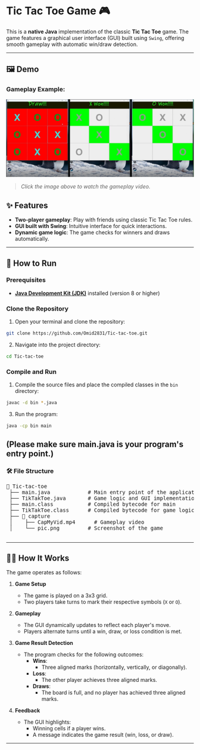 # Tic Tac Toe Game 🎮

This is a **native Java** implementation of the classic **Tic Tac Toe** game. The game features a graphical user interface (GUI) built using `Swing`, offering smooth gameplay with automatic win/draw detection.

---

## 🖼️ Demo
### Gameplay Example:
[![Gameplay Screenshot](capture/pic.png)](capture/CapMyVid.mp4)
> *Click the image above to watch the gameplay video.*
## ✨ Features

- **Two-player gameplay**: Play with friends using classic Tic Tac Toe rules.
- **GUI built with Swing**: Intuitive interface for quick interactions.
- **Dynamic game logic**: The game checks for winners and draws automatically.
---

## 🚀 How to Run

### Prerequisites
- [**Java Development Kit (JDK)**](https://www.oracle.com/java/technologies/downloads/) installed (version 8 or higher)

### Clone the Repository
1. Open your terminal and clone the repository:
```bash
git clone https://github.com/Omid2831/Tic-tac-toe.git
```
2. Navigate into the project directory:
```bash
cd Tic-tac-toe
```
### Compile and Run
1. Compile the source files and place the compiled classes in the `bin` directory:
``` bash
javac -d bin *.java
```
3. Run the program:
```bash
java -cp bin main
```
(Please make sure main.java is your program's entry point.)  
---
### 🛠️ File Structure
  <pre>
📂 Tic-tac-toe
 ├── main.java            # Main entry point of the application
 ├── TikTakToe.java       # Game logic and GUI implementation
 ├── main.class           # Compiled bytecode for main
 ├── TikTakToe.class      # Compiled bytecode for game logic
 ├── 📂 capture
 │    ├── CapMyVid.mp4      # Gameplay video
 │    └── pic.png         # Screenshot of the game
    </pre>
---
## 🧑‍💻 How It Works

The game operates as follows:

1. **Game Setup**
   - The game is played on a 3x3 grid.
   - Two players take turns to mark their respective symbols (`X` or `O`).

2. **Gameplay**
   - The GUI dynamically updates to reflect each player's move.
   - Players alternate turns until a win, draw, or loss condition is met.

3. **Game Result Detection**
   - The program checks for the following outcomes:
     - **Wins**:
       - Three aligned marks (horizontally, vertically, or diagonally).
     - **Loss**:
       - The other player achieves three aligned marks.
     - **Draws**:
       - The board is full, and no player has achieved three aligned marks.

4. **Feedback**
   - The GUI highlights:
     - Winning cells if a player wins.
     - A message indicates the game result (win, loss, or draw).
---



